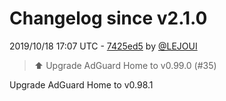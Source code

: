 # Changelog since v2.1.0

2019/10/18 17:07 UTC - [7425ed5](https://github.com/hassio-addons/addon-adguard-home/commit/7425ed5c6e2fbe172fe12303d325af11d762041d) by [@LEJOUI](https://github.com/LEJOUI)
> :arrow_up:  Upgrade AdGuard Home to v0.99.0 (#35)

Upgrade AdGuard Home to v0.98.1 

